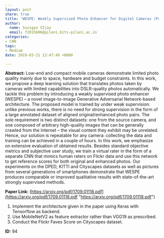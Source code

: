 ```yaml
---
layout: post
share: true
title: 'WESPE: Weakly Supervised Photo Enhancer for Digital Cameras (Paper ID: 94)'
author:
  name: Suvigya VIjay
  email: f2015606@pilani.bits-pilani.ac.in
categories:
- CNN
tags:
- Medium
date: 2019-03-21 13:47:49 +0000

---
```

**Abstract:** Low-end and compact mobile cameras demonstrate limited photo quality mainly due to space, hardware and budget constraints. In this work, we propose a deep learning solution that translates photos taken by cameras with limited capabilities into DSLR-quality photos automatically. We tackle this problem by introducing a weakly supervised photo enhancer (WESPE) – a novel image-to-image Generative Adversarial Network-based architecture. The proposed model is trained by under weak supervision: unlike previous works, there is no need for strong supervision in the form of a large annotated dataset of aligned original/enhanced photo pairs. The sole requirement is two distinct datasets: one from the source camera, and one composed of arbitrary high-quality images that can be generally crawled from the Internet – the visual content they exhibit may be unrelated. Hence, our solution is repeatable for any camera: collecting the data and training can be achieved in a couple of hours. In this work, we emphasize on extensive evaluation of obtained results. Besides standard objective metrics and subjective user study, we train a virtual rater in the form of a separate CNN that mimics human raters on Flickr data and use this network to get reference scores for both original and enhanced photos. Our experiments on the DPED, KITTI and Cityscapes datasets as well as pictures from several generations of smartphones demonstrate that WESPE produces comparable or improved qualitative results with state-of-the-art strongly supervised methods.

**Paper Link:** [https://arxiv.org/pdf/1709.01118.pdf](https://arxiv.org/pdf/1709.01118.pdf "https://arxiv.org/pdf/1709.01118.pdf")

1. Implement the architecture given in the paper using Keras with Tensorflow as backend.
2. Use MobileNetV2 as feature extractor rather than VGG19 as prescribed.
3. Conduct the Flickr Faves Score on Cityscapes dataset.

**ID:** 94